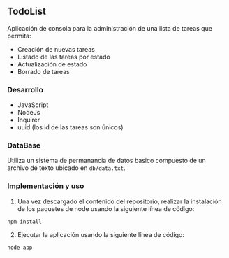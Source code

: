 ## TodoList

Aplicación de consola para la administración de una lista de tareas que permita:
* Creación de nuevas tareas
* Listado de las tareas por estado
* Actualización de estado
* Borrado de tareas

### Desarrollo
* JavaScript
* NodeJs
* Inquirer
* uuid (los id de las tareas son únicos)

### DataBase
Utiliza un sistema de permanancia de datos basico compuesto de un archivo de texto ubicado en `db/data.txt`.

### Implementación y uso
1. Una vez descargado el contenido del repositorio, realizar la instalación de los paquetes de node usando la siguiente línea de código:
~~~
npm install
~~~
2. Ejecutar la aplicación usando la siguiente línea de código:
~~~
node app
~~~